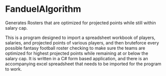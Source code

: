 # FanduelAlgorithm
Generates Rosters that are optimized for projected points while still within salary cap.

This is a program designed to import a spreadsheet workbook of players, salaries, and projected points of 
various players, and then bruteforce every possible fantasy football roster checking to make sure the
teams are optimized for highest projected points while remaining at or below the salary cap. It is written
in a C# form based application, and there is an accompanying excel spreadsheet that needs to be imported
for the program to work.
